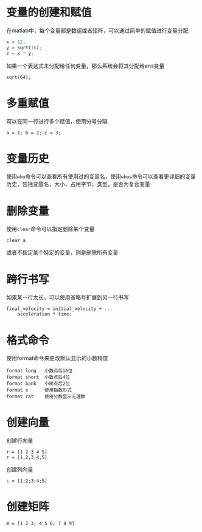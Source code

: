 # 变量的创建和赋值

在matlab中，每个变量都是数组或者矩阵，可以通过简单的赋值进行变量分配

```matlab
x = 12;
y = sqrt(16);
z = x * y;
```

如果一个表达式未分配给任何变量，那么系统会将其分配给ans变量

`sqrt(64);`

# 多重赋值

可以在同一行进行多个赋值，使用分号分隔

`a = 1; b = 2; c = 3;`

# 变量历史

使用`who`命令可以查看所有使用过的变量名，使用`whos`命令可以查看更详细的变量历史，包括变量名，大小，占用字节，类型，是否为复合变量

# 删除变量

使用`clear`命令可以指定删除某个变量

`clear a`

或者不指定某个特定的变量，则是删除所有变量

# 跨行书写

如果某一行太长，可以使用省略号扩展到另一行书写

```
final_velocity = initial_velocity + ...
	acceleration * time;
```

# 格式命令

使用format命令来更改默认显示的小数精度

```
format long   小数点后16位
format short  小数点后4位
format bank   小树点后2位
format e      使用指数形式
format rat    使用分数显示无理数
```

# 创建向量

创建行向量

```
r = [1 2 3 4 5]
r = [1,2,3,4,5]
```

创建列向量

`c = [1;2;3;4;5]`

# 创建矩阵

`m = [1 2 3; 4 5 6; 7 8 9]`
